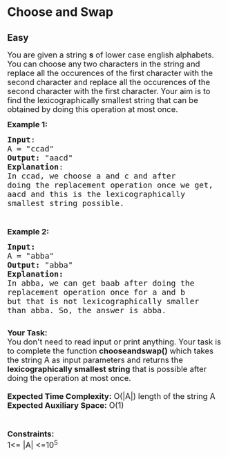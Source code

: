 # Choose and Swap
## Easy 
<div class="problem-statement">
                <p></p><p><span style="font-size:18px">You are given a string <strong>s</strong> of lower case english alphabets. You can choose any two characters in the string and replace all the occurences of the first character with the second character and replace all the occurences of the second character with the first character. Your aim is to find the lexicographically smallest string that can be obtained by doing this operation at most once.</span></p>

<p><span style="font-size:18px"><strong>Example 1:</strong></span></p>

<pre style="position: relative;"><span style="font-size:18px"><strong>Input</strong>:
A = "ccad"
<strong>Output:</strong>&nbsp;"aacd"
<strong>Explanation</strong>:
In ccad, we choose a and c and after 
doing the replacement operation once we get, 
aacd and this is the lexicographically
smallest string possible. </span><div class="open_grepper_editor" title="Edit &amp; Save To Grepper"></div></pre>

<p>&nbsp;</p>

<p><span style="font-size:18px"><strong>Example 2:</strong></span></p>

<pre style="position: relative;"><span style="font-size:18px"><strong>Input:</strong>
A = "abba"
<strong>Output: </strong>"abba"
<strong>Explanation:
</strong>In abba, we can get baab after doing the 
replacement operation once for a and b 
but that is not lexicographically smaller 
than abba. So, the answer is abba. </span><div class="open_grepper_editor" title="Edit &amp; Save To Grepper"></div></pre>

<p><br>
<span style="font-size:18px"><strong>Your Task:&nbsp;&nbsp;</strong><br>
You don't need to read input or print anything. Your task is to complete the function&nbsp;<strong>chooseandswap()</strong>&nbsp;which takes the string A as input parameters and returns the <strong>lexicographically smallest string</strong> that is possible after doing the operation at most once.<br>
<br>
<strong>Expected Time Complexity:</strong> O(|A|) length of the string A<br>
<strong>Expected Auxiliary Space:</strong> O(1)</span></p>

<p>&nbsp;</p>

<p><span style="font-size:18px"><strong>Constraints:</strong><br>
1&lt;= |A| &lt;=10<sup>5</sup></span></p>

<p>&nbsp;</p>
 <p></p>
            </div>